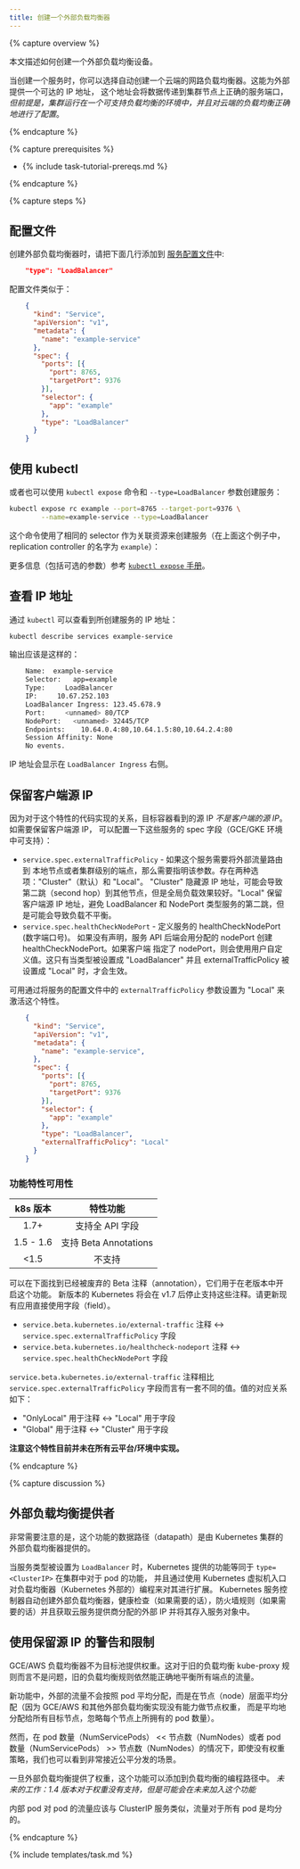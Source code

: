 ```yaml
---
title: 创建一个外部负载均衡器
---
```



{% capture overview %}


本文描述如何创建一个外部负载均衡设备。


当创建一个服务时，你可以选择自动创建一个云端的网路负载均衡器。这能为外部提供一个可达的 IP 地址，
这个地址会将数据传递到集群节点上正确的服务端口，_但前提是，集群运行在一个可支持负载均衡的环境中，并且对云端的负载均衡正确地进行了配置_。

{% endcapture %}

{% capture prerequisites %}

* {% include task-tutorial-prereqs.md %}

{% endcapture %}

{% capture steps %}


## 配置文件


创建外部负载均衡器时，请把下面几行添加到 [服务配置文件](/docs/user-guide/services/operations/#service-configuration-file)中:

```json
    "type": "LoadBalancer"
```


配置文件类似于：

```json
    {
      "kind": "Service",
      "apiVersion": "v1",
      "metadata": {
        "name": "example-service"
      },
      "spec": {
        "ports": [{
          "port": 8765,
          "targetPort": 9376
        }],
        "selector": {
          "app": "example"
        },
        "type": "LoadBalancer"
      }
    }
```


## 使用 kubectl


或者也可以使用 `kubectl expose` 命令和 `--type=LoadBalancer` 参数创建服务：

```bash
kubectl expose rc example --port=8765 --target-port=9376 \
        --name=example-service --type=LoadBalancer
```


这个命令使用了相同的 selector 作为关联资源来创建服务（在上面这个例子中，replication controller 的名字为 `example`）：


更多信息（包括可选的参数）参考 [`kubectl expose` 手册](/docs/user-guide/kubectl/{{page.version}}/#expose)。


## 查看 IP 地址


通过 `kubectl` 可以查看到所创建服务的 IP 地址：

```bash
kubectl describe services example-service
```


输出应该是这样的：

```bash
    Name:  example-service
    Selector:   app=example
    Type:     LoadBalancer
    IP:     10.67.252.103
    LoadBalancer Ingress: 123.45.678.9
    Port:     <unnamed> 80/TCP
    NodePort:   <unnamed> 32445/TCP
    Endpoints:    10.64.0.4:80,10.64.1.5:80,10.64.2.4:80
    Session Affinity: None
    No events.
```


IP 地址会显示在 `LoadBalancer Ingress` 右侧。


## 保留客户端源 IP


因为对于这个特性的代码实现的关系，目标容器看到的源 IP *不是客户端的源 IP*。如需要保留客户端源 IP，
可以配置一下这些服务的 spec 字段（GCE/GKE 环境中可支持）：


* `service.spec.externalTrafficPolicy` - 如果这个服务需要将外部流量路由到
本地节点或者集群级别的端点，那么需要指明该参数。存在两种选项："Cluster"（默认）和 "Local"。
"Cluster" 隐藏源 IP 地址，可能会导致第二跳（second hop）到其他节点，但是全局负载效果较好。"Local"
保留客户端源 IP 地址，避免 LoadBalancer 和 NodePort 类型服务的第二跳，但是可能会导致负载不平衡。
* `service.spec.healthCheckNodePort` - 定义服务的 healthCheckNodePort (数字端口号)。
如果没有声明，服务 API 后端会用分配的 nodePort 创建 healthCheckNodePort。如果客户端
指定了 nodePort，则会使用用户自定义值。这只有当类型被设置成 "LoadBalancer" 并且
externalTrafficPolicy 被设置成 "Local" 时，才会生效。


可用通过将服务的配置文件中的 `externalTrafficPolicy` 参数设置为 "Local" 来激活这个特性。

```json
    {
      "kind": "Service",
      "apiVersion": "v1",
      "metadata": {
        "name": "example-service",
      },
      "spec": {
        "ports": [{
          "port": 8765,
          "targetPort": 9376
        }],
        "selector": {
          "app": "example"
        },
        "type": "LoadBalancer",
        "externalTrafficPolicy": "Local"
      }
    }
```


### 功能特性可用性


| k8s 版本 | 特性功能 |
| :---------: |:-----------:|
| 1.7+ | 支持全 API 字段 |
| 1.5 - 1.6 | 支持 Beta Annotations |
| <1.5 | 不支持 |


可以在下面找到已经被废弃的 Beta 注释（annotation），它们用于在老版本中开启这个功能。
新版本的 Kubernetes 将会在 v1.7 后停止支持这些注释。请更新现有应用直接使用字段（field）。


* `service.beta.kubernetes.io/external-traffic` 注释 <-> `service.spec.externalTrafficPolicy` 字段
* `service.beta.kubernetes.io/healthcheck-nodeport` 注释 <-> `service.spec.healthCheckNodePort` 字段


`service.beta.kubernetes.io/external-traffic` 注释相比 `service.spec.externalTrafficPolicy` 字段而言有一套不同的值。值的对应关系如下：


* "OnlyLocal" 用于注释 <-> "Local" 用于字段
* "Global" 用于注释 <-> "Cluster" 用于字段


**注意这个特性目前并未在所有云平台/环境中实现。**

{% endcapture %}

{% capture discussion %}


## 外部负载均衡提供者


非常需要注意的是，这个功能的数据路径（datapath）是由 Kubernetes 集群的外部负载均衡器提供的。


当服务类型被设置为 `LoadBalancer` 时，Kubernetes 提供的功能等同于 `type=<ClusterIP>` 在集群中对于 pod 的功能，
并且通过使用 Kubernetes 虚拟机入口对负载均衡器（Kubernetes 外部的）编程来对其进行扩展。
Kubernetes 服务控制器自动创建外部负载均衡器，健康检查（如果需要的话），防火墙规则（如果需要的话）并且获取云服务提供商分配的外部 IP 并将其存入服务对象中。


## 使用保留源 IP 的警告和限制


GCE/AWS 负载均衡器不为目标池提供权重。这对于旧的负载均衡 kube-proxy 规则而言不是问题，旧的负载均衡规则依然能正确地平衡所有端点的流量。


新功能中，外部的流量不会按照 pod 平均分配，而是在节点（node）层面平均分配（因为 GCE/AWS 和其他外部负载均衡实现没有能力做节点权重，
而是平均地分配给所有目标节点，忽略每个节点上所拥有的 pod 数量）。


然而，在 pod 数量（NumServicePods） << 节点数（NumNodes）或者 pod 数量（NumServicePods） >> 节点数（NumNodes）的情况下，即使没有权重策略，我们也可以看到非常接近公平分发的场景。


一旦外部负载均衡提供了权重，这个功能可以添加到负载均衡的编程路径中。
*未来的工作：1.4 版本对于权重没有支持，但是可能会在未来加入这个功能*


内部 pod 对 pod 的流量应该与 ClusterIP 服务类似，流量对于所有 pod 是均分的。

{% endcapture %}

{% include templates/task.md %}

